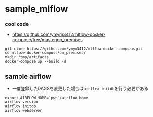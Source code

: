 # sample_mlflow

### cool code

* https://github.com/ymym3412/mlflow-docker-compose/tree/master/on_premises

```
git clone https://github.com/ymym3412/mlflow-docker-compose.git
cd mlflow-docker-compose/on_premises/
mkdir /tmp/artifacts
docker-compose up --build -d
```

## sample airflow

* 一度登録したDAGSを変更した場合は`airflow initdb`を行う必要がある

```
export AIRFLOW_HOME=`pwd`/airflow_home
airflow version
airflow initdb
airflow webserver
```